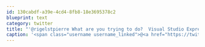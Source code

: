 ```yaml
---
id: 130cabdf-a39e-4cd4-8fb8-18e3695378c2
blueprint: text
category: twitter
title: "'@rigelstpierre What are you trying to do?  Visual Studio Express is free I think http://j.mp/lD1LQC"
caption: '<span class="username username_linked">@<a href="https://twitter.com/rigelstpierre" title="Rigel St. Pierre">rigelstpierre</a></span> What are you trying to do?  Visual Studio Express is free I think http://j.mp/lD1LQC'
---
```

